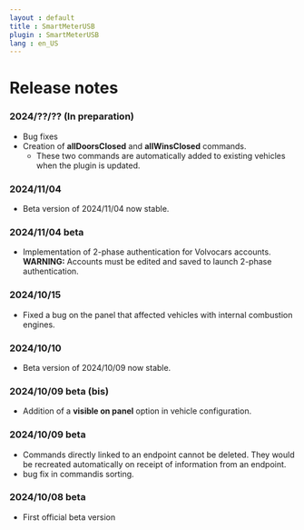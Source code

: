 ```yaml
---
layout : default
title : SmartMeterUSB
plugin : SmartMeterUSB
lang : en_US
---
```


# Release notes

### 2024/??/?? (In preparation)
+ Bug fixes
+ Creation of **allDoorsClosed** and **allWinsClosed** commands.
   + These two commands are automatically added to existing vehicles when the plugin is updated.

### **2024/11/04**
+ Beta version of 2024/11/04 now stable.

### 2024/11/04 beta
+ Implementation of 2-phase authentication for Volvocars accounts.     
  **WARNING:**
  Accounts must be edited and saved to launch 2-phase authentication.

### **2024/10/15**
+ Fixed a bug on the panel that affected vehicles with internal combustion engines.

### **2024/10/10**
+ Beta version of 2024/10/09 now stable.

### 2024/10/09 beta (bis)
+ Addition of a **visible on panel** option in vehicle configuration.

### 2024/10/09 beta
+ Commands directly linked to an endpoint cannot be deleted. They would be recreated
  automatically on receipt of information from an endpoint.
+ bug fix in commandis sorting.

### 2024/10/08 beta
+ First official beta version
